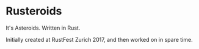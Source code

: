# Rusteroids

It's Asteroids. Written in Rust.

Initially created at RustFest Zurich 2017, and then worked on in spare time.
